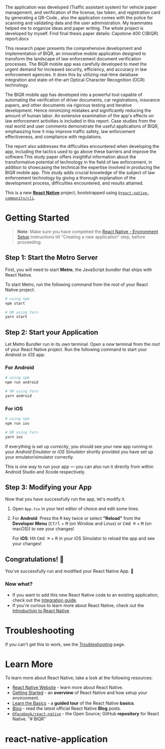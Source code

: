 The application was developed (Traffic assistant system) for vehicle paper management, and verification of the license, tax token, and registration card by generating a QR-Code., also the application comes with the police for scanning and validating data and the user administration. My teammates helped me to organize ideas and paper writing. The whole project is developed by myself. Find final thesis paper details: Capstone 400 C(BIQR) report.docx

This research paper presents the comprehensive development and implementation
of BIQR, an innovative mobile application designed to transform the landscape of
law enforcement document verification processes. The BIQR mobile app was
carefully developed to meet the urgent demand for increased security, efficiency,
and accuracy in law enforcement agencies. It does this by utilizing real-time
database integration and state-of-the-art Optical Character Recognition (OCR)
technology.

The BIQR mobile app has developed into a powerful tool capable of automating the
verification of driver documents, car registrations, insurance papers, and other
documents via rigorous testing and iterative development. Hence minimizing
mistakes and significantly reducing the amount of human labor. An extensive
examination of the app&#39;s effects on law enforcement activities is included in this
report. Case studies from the real world and user comments demonstrate the useful
applications of BIQR, emphasizing how it may improve traffic safety, law
enforcement effectiveness, and compliance with regulations.

The report also addresses the difficulties encountered when developing the app,
including the tactics used to go above these barriers and improve the software.This
study paper offers insightful information about the transformative potential of
technology in the field of law enforcement, in addition to showcasing the technical
the expertise involved in producing the BIQR mobile app. This study adds crucial
knowledge of the subject of law enforcement technology by giving a thorough
explanation of the development process, difficulties encountered, and results
attained.


This is a new [**React Native**](https://reactnative.dev) project, bootstrapped using [`@react-native-community/cli`](https://github.com/react-native-community/cli).

# Getting Started

>**Note**: Make sure you have completed the [React Native - Environment Setup](https://reactnative.dev/docs/environment-setup) instructions till "Creating a new application" step, before proceeding.

## Step 1: Start the Metro Server

First, you will need to start **Metro**, the JavaScript _bundler_ that ships _with_ React Native.

To start Metro, run the following command from the _root_ of your React Native project:

```bash
# using npm
npm start

# OR using Yarn
yarn start
```

## Step 2: Start your Application

Let Metro Bundler run in its _own_ terminal. Open a _new_ terminal from the _root_ of your React Native project. Run the following command to start your _Android_ or _iOS_ app:

### For Android

```bash
# using npm
npm run android

# OR using Yarn
yarn android
```

### For iOS

```bash
# using npm
npm run ios

# OR using Yarn
yarn ios
```

If everything is set up _correctly_, you should see your new app running in your _Android Emulator_ or _iOS Simulator_ shortly provided you have set up your emulator/simulator correctly.

This is one way to run your app — you can also run it directly from within Android Studio and Xcode respectively.

## Step 3: Modifying your App

Now that you have successfully run the app, let's modify it.

1. Open `App.tsx` in your text editor of choice and edit some lines.
2. For **Android**: Press the <kbd>R</kbd> key twice or select **"Reload"** from the **Developer Menu** (<kbd>Ctrl</kbd> + <kbd>M</kbd> (on Window and Linux) or <kbd>Cmd ⌘</kbd> + <kbd>M</kbd> (on macOS)) to see your changes!

   For **iOS**: Hit <kbd>Cmd ⌘</kbd> + <kbd>R</kbd> in your iOS Simulator to reload the app and see your changes!

## Congratulations! :tada:

You've successfully run and modified your React Native App. :partying_face:

### Now what?

- If you want to add this new React Native code to an existing application, check out the [Integration guide](https://reactnative.dev/docs/integration-with-existing-apps).
- If you're curious to learn more about React Native, check out the [Introduction to React Native](https://reactnative.dev/docs/getting-started).

# Troubleshooting

If you can't get this to work, see the [Troubleshooting](https://reactnative.dev/docs/troubleshooting) page.

# Learn More

To learn more about React Native, take a look at the following resources:

- [React Native Website](https://reactnative.dev) - learn more about React Native.
- [Getting Started](https://reactnative.dev/docs/environment-setup) - an **overview** of React Native and how setup your environment.
- [Learn the Basics](https://reactnative.dev/docs/getting-started) - a **guided tour** of the React Native **basics**.
- [Blog](https://reactnative.dev/blog) - read the latest official React Native **Blog** posts.
- [`@facebook/react-native`](https://github.com/facebook/react-native) - the Open Source; GitHub **repository** for React Native.
"# BIQR" 
# react-native-application
